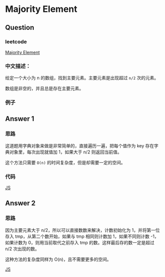 # Majority Element

## Question

### leetcode

[Majority Element](https://leetcode.com/problems/majority-element/description/)

### 中文描述：

给定一个大小为 n 的数组，找到主要元素。主要元素是出现超过 `n/2` 次的元素。

数组是非空的，并且总是存在主要元素。

### 例子

## Answer 1

### 思路

这道题用字典对象来做是非常简单的，直接遍历一遍，把每个值作为 key 存在字典对象里，每次出现就值加 1，如果大于 n/2 则返回当前值。

这个方法只需要 `O(n)` 的时间复杂度，但是却需要一定的空间。

### 代码

[JS](./main_01.js)

## Answer 2

### 思路

因为主要元素大于 n/2，所以可以直接数数来解决，计数初始化为 1，并将第一位存入 tmp，从第二个数开始，如果与 tmp 相同则计数加 1，如果不同则计数 -1，如果计数为 0，则用当前取代之前存入 tmp 的数。这样最后存的数一定是超过 n/2 次出现的数。

这种方法的复杂度同样为 O(n)，且不需要更多的空间。

[JS](./main_02.js)
